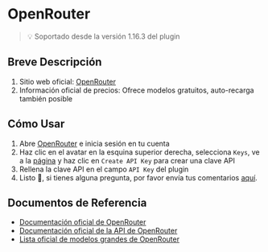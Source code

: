# OpenRouter

> 💡 Soportado desde la versión 1.16.3 del plugin

## Breve Descripción

1.  Sitio web oficial: [OpenRouter](https://openrouter.ai/)
2.  Información oficial de precios: Ofrece modelos gratuitos, auto-recarga también posible

## Cómo Usar

1.  Abre [OpenRouter](https://openrouter.ai/) e inicia sesión en tu cuenta
2.  Haz clic en el avatar en la esquina superior derecha, selecciona `Keys`, ve a la [página](https://openrouter.ai/settings/keys) y haz clic en `Create API Key` para crear una clave API
3.  Rellena la clave API en el campo `API Key` del plugin
4.  Listo 🎉, si tienes alguna pregunta, por favor envía tus comentarios [aquí](https://github.com/immersive-translate/immersive-translate/issues/137).

## Documentos de Referencia

-   [Documentación oficial de OpenRouter](https://openrouter.ai/docs/quickstart)
-   [Documentación oficial de la API de OpenRouter](https://openrouter.ai/docs/api-reference/overview)
-   [Lista oficial de modelos grandes de OpenRouter](https://openrouter.ai/models)
